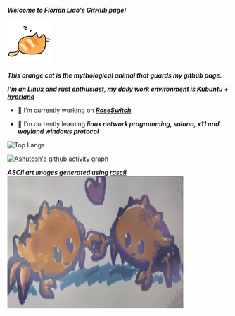 ***Welcome to Florian Liao's GitHub page!***

<img src="orange-cat-sleep.gif" width="100" height="100" alt="orangecat">

***This orange cat is the mythological animal that guards my github page.***

***I'm an Linux and rust enthusiast, my daily work environment is Kubuntu + [hyprland](https://github.com/huahuadeliaoliao/hua_hyprland_conf)***

- 🔭 I’m currently working on ***[RoseSwitch](https://github.com/huahuadeliaoliao/RoseSwitch)***

- 🌱 I’m currently learning ***linux network programming, solana, x11 and wayland windows protocol***

![Top Langs](https://github-readme-stats.vercel.app/api/top-langs/?username=huahuadeliaoliao&size_weight=0.5&count_weight=0.5)

[![Ashutosh's github activity graph](https://github-readme-activity-graph.vercel.app/graph?username=huahuadeliaoliao&theme=dracula)](https://github.com/ashutosh00710/github-readme-activity-graph)

***ASCII art images generated using [rascii](https://github.com/orhnk/RASCII)***
<img src="ferris-love-thumb.jpg" width="400" height="300" alt="rustacean">
